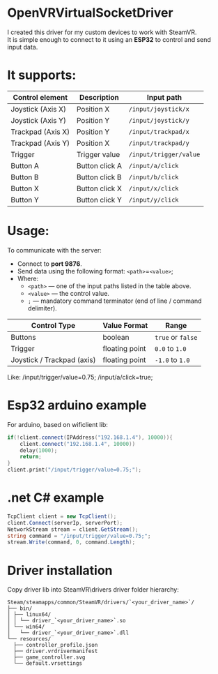 # OpenVRVirtualSocketDriver
I created this driver for my custom devices to work with SteamVR.  
It is simple enough to connect to it using an **ESP32** to control and send input data.

# It supports:
| Control element    | Description      | Input path              |
|--------------------|------------------|-------------------------|
| Joystick (Axis X)  | Position X       | `/input/joystick/x`     |
| Joystick (Axis Y)  | Position Y       | `/input/joystick/y`     |
| Trackpad (Axis X)  | Position Y       | `/input/trackpad/x`     |
| Trackpad (Axis Y)  | Position X       | `/input/trackpad/y`     |
| Trigger            | Trigger value    | `/input/trigger/value`  |
| Button A           | Button click A   | `/input/a/click`        |
| Button B           | Button click B   | `/input/b/click`        |
| Button X           | Button click X   | `/input/x/click`        |
| Button Y           | Button click Y   | `/input/y/click`        |

# Usage:

To communicate with the server:
- Connect to **port 9876**.
- Send data using the following format:
`<path>`=`<value>`;
- Where:
  - `<path>` — one of the input paths listed in the table above.
  - `<value>` — the control value.
  - `;` — mandatory command terminator (end of line / command delimiter).
  
| Control Type   | Value Format        | Range            |
|----------------|---------------------|-------------------|
| Buttons        | boolean             | `true` or `false` |
| Trigger        | floating point      | `0.0` to `1.0`    |
| Joystick / Trackpad (axis) | floating point | `-1.0` to `1.0`  |

Like:
/input/trigger/value=0.75;
/input/a/click=true;

# Esp32 arduino example
For arduino, based on wificlient lib:
```cpp
if(!client.connect(IPAddress("192.168.1.4"), 10000)){ 
	client.connect("192.168.1.4", 10000)) 
    delay(1000);
    return;
}
client.print("/input/trigger/value=0.75;");
```
# .net C# example
```c#
TcpClient client = new TcpClient();
client.Connect(serverIp, serverPort);
NetworkStream stream = client.GetStream();
string command = "/input/trigger/value=0.75;";
stream.Write(command, 0, command.Length);
```
# Driver installation
Copy driver lib into SteamVR\drivers 
driver folder hierarchy:
```
Steam/steamapps/common/SteamVR/drivers/`<your_driver_name>`/
├── bin/
│ ├── linux64/
│ │ └── driver_`<your_driver_name>`.so
│ └── win64/
│   └── driver_`<your_driver_name>`.dll
└── resources/
  ├── controller_profile.json
  ├── driver.vrdrivermanifest
  ├── game_controller.svg  
  └── default.vrsettings
```
